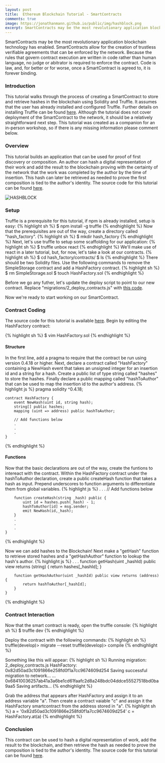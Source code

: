 ```yaml
---
layout: post
title:  Ethereum Blockchain Tutorial - SmartContracts
comments: true
image: https://jonathanmann.github.io/public/img/hashblock.png
excerpt: SmartContracts may be the most revolutionary application blockchain technology has enabled. SmartContracts allow for the creation of trustless verifiable agreements that can be enforced by the network. Because the rules that govern contract execution are written in code rather than human language, no judge or abitrator is required to enforce the contract. Code is law, and, for better or for worse, once a SmartContract is agreed to, it is forever binding.
---
```


SmartContracts may be the most revolutionary application blockchain technology has enabled. SmartContracts allow for the creation of trustless verifiable agreements that can be enforced by the network. Because the rules that govern contract execution are written in code rather than human language, no judge or abitrator is required to enforce the contract. Code is law, and, for better or for worse, once a SmartContract is agreed to, it is forever binding.

### Introduction
This tutorial walks through the process of creating a SmartContract to store and retrieve hashes in the blockchain using Solidity and Truffle. It assumes that the user has already installed and configured Truffle. Further details on installing Truffle can be found [here](https://truffleframework.com/docs/truffle/getting-started/installation). Although the tutorial does not cover deployment of the SmartContract to the network, it should be a relatively straightforward next step. This tutorial was created as a companion for an in-person workshop, so if there is any missing information please comment below.

### Overview
This tutorial builds an application that can be used for proof of first discovery or composition. An author can hash a digital representation of their work and add the result to the blockchain proving with the certainty of the network that the work was completed by the author by the time of insertion. This hash can later be retrieved as needed to prove the first composition is tied to the author's identity. The source code for this tutorial can be found [here](https://github.com/jonathanmann/hash_factory).

![HASHBLOCK](https://jonathanmann.github.io/public/img/hashblock.png)

### Setup
Truffle is a prerequisite for this tutorial, if npm is already installed, setup is easy:
{% highlight sh %}
    $ npm install -g truffle 
{% endhighlight %}
Now that the prerequisites are out of the way, create a directory called "hash_factory".
{% highlight sh %}
    $ mkdir hash_factory
{% endhighlight %}
Next, let's use truffle to setup some scaffolding for our application:
{% highlight sh %}
    $ truffle unbox react
{% endhighlight %}
We'll make use of react in a later tutorial, but, for now, let's take a look at our contracts.
{% highlight sh %}
    $ cd hash_factory/contracts/
    $ ls
{% endhighlight %}
There should be two Solidity files. Use the following commands to remove the SimpleStorage contract and add a  HashFactory contract.
{% highlight sh %}
    $ rm SimpleStorage.sol
    $ touch HashFactory.sol
{% endhighlight %}

Before we go any futher, let's update the deploy script to point to our new contract. Replace "migrations/2_deploy_contracts.js" with [this code](https://github.com/jonathanmann/hash_factory/blob/master/migrations/2_deploy_contracts.js).

Now we're ready to start working on our SmartContract.

### Contract Coding
The source code for this tutorial is available [here](https://github.com/jonathanmann/hash_factory). Begin by editing the HashFactory contract:

{% highlight sh %}
    $ vim HashFactory.sol
{% endhighlight %}

#### Structure
In the first line, add a pragma to require that the contract be run using version 0.4.18 or higher. Next, declare a contract called "HashFactory" containing a NewHash event that takes an unsigned integer for an insertion id and a string for a hash. Create a public list of type string called "hashes" to store the hashes. Finally declare a public mapping called "hashToAuthor" that can be used to map the insertion id to the author's address.
{% highlight js %}
    pragma solidity ^0.4.18;

    contract HashFactory {
        event NewHash(uint id, string hash);
        string[] public hashes;
        mapping (uint => address) public hashToAuthor;

        // Add functions below
        .
        .
        .
    }
{% endhighlight %}

#### Functions
Now that the basic declarations are out of the way, create the funtions to intereact with the contract. Within the HashFactory contract under the hashToAuthor declaration, create a public createHash function that takes a hash as input. Prepend underscores to function arguments to differentiate them from global variables.
{% highlight js %}
        .
        .
        .
        // Add functions below

        function createHash(string _hash) public {
            uint id = hashes.push(_hash) - 1;
            hashToAuthor[id] = msg.sender; 
            emit NewHash(id,_hash);
        }
        .
        .
        .
    }
{% endhighlight %}

Now we can add hashes to the Blockchain! Next make a "getHash" function to retrieve stored hashes and a "getHashAuthor" function to lookup the hash's author.
{% highlight js %}
        .
        .
        .
        function getHash(uint _hashId) public view returns (string) {
            return hashes[_hashId];
        }

        function getHashAuthor(uint _hashId) public view returns (address) {
            return hashToAuthor[_hashId];
        }
    }
{% endhighlight %}

### Contract Interaction
Now that the smart contract is ready, open the truffle console:
{% highlight sh %}
    $ truffle dev
{% endhighlight %}

Deploy the contract with the following commands:
{% highlight sh %}
    truffle(develop)> migrate --reset
    truffle(develop)> compile
{% endhighlight %}

Something like this will appear:
{% highlight sh %}
    Running migration: 2_deploy_contracts.js
      HashFactory: 0x82d50ad3c1091866e258fd0f1a7cc9674609d254
    Saving successful migration to network...
      ... 0x68410036257ab41a3a6be1cd61faafc2d8a248bdc04ddce55527518bd0ba9aa5
    Saving artifacts...
{% endhighlight %}

Grab the address that appears after HashFactory and assign it to an address variable "a". Then create a contract vaiable "c" and assign it the HashFactory smartcontract from the address stored in "a".
{% highlight sh %}
    a = '0x82d50ad3c1091866e258fd0f1a7cc9674609d254'
    c = HashFactory.at(a)
{% endhighlight %}

### Conclusion
This contract can be used to hash a digital representation of work, add the result to the blockchain, and then retrieve the hash as needed to prove the composition is tied to the author's identity. The source code for this tutorial can be found [here](https://github.com/jonathanmann/hash_factory).
